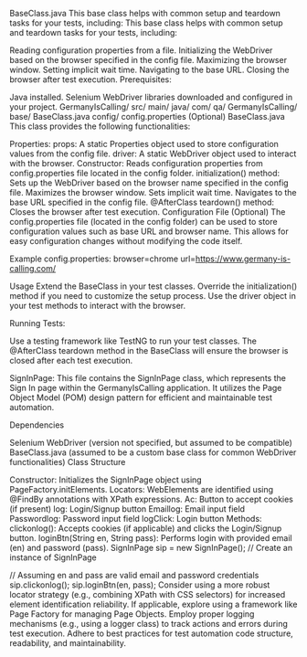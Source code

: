 BaseClass.java
This base class helps with common setup and teardown tasks for your tests, including:
This base class helps with common setup and teardown tasks for your tests, including:

Reading configuration properties from a file.
Initializing the WebDriver based on the browser specified in the config file.
Maximizing the browser window.
Setting implicit wait time.
Navigating to the base URL.
Closing the browser after test execution.
Prerequisites:

Java installed.
Selenium WebDriver libraries downloaded and configured in your project.
GermanyIsCalling/
   src/
      main/
         java/
            com/
               qa/
                  GermanyIsCalling/
                     base/
                        BaseClass.java
                     config/
                        config.properties (Optional)
BaseClass.java
This class provides the following functionalities:

Properties:
props: A static Properties object used to store configuration values from the config file.
driver: A static WebDriver object used to interact with the browser.
Constructor:
Reads configuration properties from config.properties file located in the config folder.
initialization() method:
Sets up the WebDriver based on the browser name specified in the config file.
Maximizes the browser window.
Sets implicit wait time.
Navigates to the base URL specified in the config file.
@AfterClass teardown() method:
Closes the browser after test execution.
Configuration File (Optional)
The config.properties file (located in the config folder) can be used to store configuration values such as base URL and browser name. This allows for easy configuration changes without modifying the code itself.

Example config.properties:
browser=chrome
url=https://www.germany-is-calling.com/

Usage
Extend the BaseClass in your test classes.
Override the initialization() method if you need to customize the setup process.
Use the driver object in your test methods to interact with the browser.

Running Tests:

Use a testing framework like TestNG to run your test classes. The @AfterClass teardown method in the BaseClass will ensure the browser is closed after each test execution.

SignInPage:
This file contains the SignInPage class, which represents the Sign In page within the GermanyIsCalling application. It utilizes the Page Object Model (POM) design pattern for efficient and maintainable test automation.

Dependencies

Selenium WebDriver (version not specified, but assumed to be compatible)
BaseClass.java (assumed to be a custom base class for common WebDriver functionalities)
Class Structure

Constructor:
Initializes the SignInPage object using PageFactory.initElements.
Locators:
WebElements are identified using @FindBy annotations with XPath expressions.
Ac: Button to accept cookies (if present)
log: Login/Signup button
Emaillog: Email input field
Passwordlog: Password input field
logClick: Login button
Methods:
clickonlog(): Accepts cookies (if applicable) and clicks the Login/Signup button.
loginBtn(String en, String pass): Performs login with provided email (en) and password (pass).
SignInPage sip = new SignInPage(); // Create an instance of SignInPage

// Assuming en and pass are valid email and password credentials
sip.clickonlog();
sip.loginBtn(en, pass);
Consider using a more robust locator strategy (e.g., combining XPath with CSS selectors) for increased element identification reliability.
If applicable, explore using a framework like Page Factory for managing Page Objects.
Employ proper logging mechanisms (e.g., using a logger class) to track actions and errors during test execution.
Adhere to best practices for test automation code structure, readability, and maintainability.
